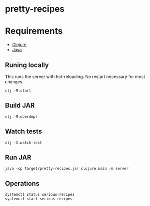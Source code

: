 # pretty-recipes

# Requirements

- [Clojure](https://clojure.org/guides/install_clojure)
- [Java](https://clojure.org/guides/install_clojure#java)

## Runing locally

This runs the server with hot-reloading. No restart necessary for most changes.

```
clj -M:start
```

## Build JAR

```
clj -M:uberdeps
```

## Watch tests

```
clj -X:watch-test
```

## Run JAR

```
java -cp target/pretty-recipes.jar clojure.main -m server
```

## Operations

```
systemctl status serious-recipes
systemctl start serious-recipes
```
